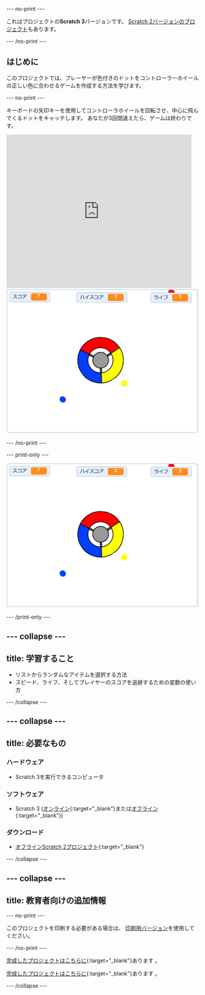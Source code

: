 --- no-print ---

これはプロジェクトの**Scratch 3**バージョンです。 [Scratch 2バージョンのプロジェクト](https://projects.raspberrypi.org/ja-JP/projects/catch-the-dots-scratch2)もあります。

--- /no-print ---

## はじめに

このプロジェクトでは、プレーヤーが色付きのドットをコントローラーホイールの正しい色に合わせるゲームを作成する方法を学びます。

--- no-print ---

キーボードの矢印キーを使用してコントローラホイールを回転させ、中心に飛んでくるドットをキャッチします。 あなたが3回間違えたら、ゲームは終わりです。

<div class="scratch-preview">
  <iframe allowtransparency="true" width="485" height="402" src="https://scratch.mit.edu/projects/embed/370570551/?autostart=false" frameborder="0" scrolling="no"></iframe>
  <img src="images/dots-final.png">
</div>

--- /no-print ---

--- print-only ---

![ドットのスクリーンショット](images/dots-final.png)

--- /print-only ---

--- collapse ---
---
title: 学習すること
---

+ リストからランダムなアイテムを選択する方法
+ スピード、ライフ、そしてプレイヤーのスコアを追跡するための変数の使い方

--- /collapse ---

--- collapse ---
---
title: 必要なもの
---

### ハードウェア

+ Scratch 3を実行できるコンピュータ

### ソフトウェア

+ Scratch 3 ([オンライン](http://rpf.io/scratchon){:target="_blank"}または[オフライン](http://rpf.io/scratchoff){:target="_blank"})

### ダウンロード

+ [オフラインScratch 2プロジェクト](http://rpf.io/p/ja-JP/catch-the-dots-go){:target="_blank"}

--- /collapse ---

--- collapse ---
---
title: 教育者向けの追加情報
---

--- no-print ---

このプロジェクトを印刷する必要がある場合は、 [印刷用バージョン](https://projects.raspberrypi.org/ja-JP/projects/catch-the-dots/print)を使用してください。

--- /no-print ---

[完成したプロジェクトはこちらに](http://rpf.io/p/ja-JP/catch-the-dots-get){:target="_blank"}あります 。

[完成したプロジェクトはこちらに](https://scratch.mit.edu/projects/252923761/#editor){:target="_blank"}あります 。

--- /collapse ---